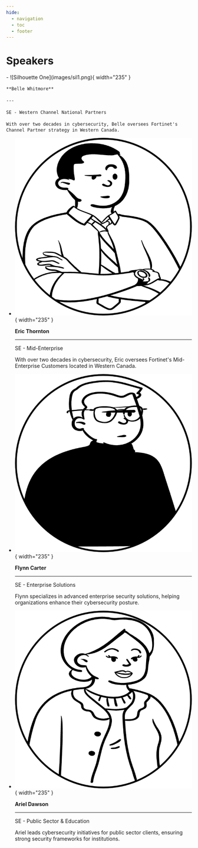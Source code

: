 ```yaml
---
hide:
  - navigation
  - toc
  - footer
---
```


# Speakers

<div class="grid cards" markdown>
-   ![Silhouette One](images/sil1.png){ width="235" }

    **Belle Whitmore**  

    ---  

    SE - Western Channel National Partners  

    With over two decades in cybersecurity, Belle oversees Fortinet's Channel Partner strategy in Western Canada.  

-   ![Silhouette Two](images/sil2.png){ width="235" }

    **Eric Thornton**  

    ---  

    SE - Mid-Enterprise  

    With over two decades in cybersecurity, Eric oversees Fortinet's Mid-Enterprise Customers located in Western Canada.  

-   ![Silhouette Three](images/sil3.png){ width="235" }

    **Flynn Carter**  

    ---  

    SE - Enterprise Solutions  

    Flynn specializes in advanced enterprise security solutions, helping organizations enhance their cybersecurity posture.  

-   ![Silhouette Four](images/sil4.png){ width="235" }

    **Ariel Dawson**  

    ---  

    SE - Public Sector & Education  

    Ariel leads cybersecurity initiatives for public sector clients, ensuring strong security frameworks for institutions.  
</div>

<link rel="stylesheet" href="../landing-page.css">

